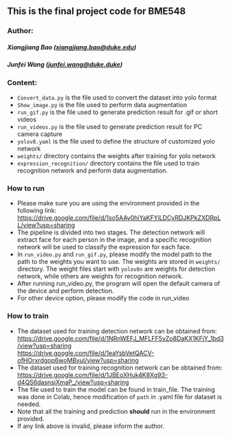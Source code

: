 ## This is the final project code for BME548

### Author:
##### Xiangjiang Bao (xiangjiang.bao@duke.edu)
##### Junfei Wang (junfei.wang@duke.duke)

### Content:
* `Convert_data.py` is the file used to convert the dataset into yolo format
* `Show_image.py` is the file used to perform data augmentation
* `run_gif.py` is the file used to generate prediction result for .gif or short videos
* `run_videos.py` is the file used to generate prediction result for PC camera capture
* `yolov8.yaml` is the file used to define the structure of customized yolo network
* `weights/` directory contains the weights after training for yolo network
* `expression_recognition/` directory contains the file used to train recognition network and perform data augmentation.
### How to run
* Please make sure you are using the environment provided in the following link:\
https://drive.google.com/file/d/1so5AAy0hiYaKFYiLDCyRDJKPkZXDRpLL/view?usp=sharing 
* The pipeline is divided into two stages. The detection network will extract face for each person in the image, and a specific recognition network will be used to classify the expression for each face.
* In `run_video.py` and `run_gif.py`, please modify the model path to the path to the weights
you want to use. The weights are stored in `weights/` directory. The weight files start with `yolov8n` are weights for detection network, while others are weights for recognition network.
* After running run_video.py, the program will open the default camera of the device and perform detection.
* For other device option, please modify the code in run_video


### How to train
* The dataset used for training detection network can be obtained from:
https://drive.google.com/file/d/1NRnWEFJ_MFLFF5yZo8DaKX1KFjY_1bd3/view?usp=sharing \
https://drive.google.com/file/d/1eaYsbVetQACV-ofHOrxrdgop6woMBvul/view?usp=sharing 
* The dataset used for training recognition network can be obtained from:
https://drive.google.com/file/d/1JBEoXHuk4K8Xg93-d4QS6dasnsiXmaP_/view?usp=sharing
* The file used to train the model can be found in train_file. The training was done in
Colab, hence modification of `path` in .yaml file for dataset is needed.
* Note that all the training and prediction __should__ run in the environment provided.
* If any link above is invalid, please inform the author.


